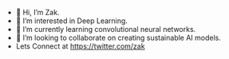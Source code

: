 - 👋 Hi, I’m Zak.
- 👀 I’m interested in Deep Learning.
- 🌱 I’m currently learning convolutional neural networks.
- 💞️ I’m looking to collaborate on creating sustainable AI models.
- Lets Connect at https://twitter.com/zak

<!---
Zak-Rey/Zak-Rey is a ✨ special ✨ repository because its `README.md` (this file) appears on your GitHub profile.
You can click the Preview link to take a look at your changes.
--->
